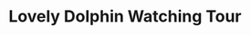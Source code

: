 ---
title: "Lovely Dolphin Watching Tour"
url: /baclayon/lovely-dolphin-watching-tour/
shop: travel agency
---